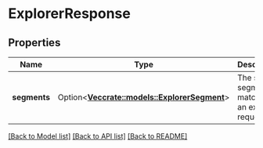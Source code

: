 # ExplorerResponse

## Properties

Name | Type | Description | Notes
------------ | ------------- | ------------- | -------------
**segments** | Option<[**Vec<crate::models::ExplorerSegment>**](ExplorerSegment.md)> | The set of segments matching an explorer request | [optional]

[[Back to Model list]](../README.md#documentation-for-models) [[Back to API list]](../README.md#documentation-for-api-endpoints) [[Back to README]](../README.md)


